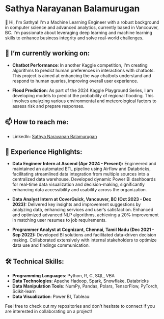 # Sathya Narayanan Balamurugan

👋 Hi, I'm Sathya! I'm a Machine Learning Engineer with a robust background in computer science and advanced analytics, currently based in Vancouver, BC. I'm passionate about leveraging deep learning and machine learning skills to enhance business integrity and solve real-world challenges.

## 🚀 I’m currently working on:

- **Chatbot Performance**: In another Kaggle competition, I'm creating algorithms to predict human preferences in interactions with chatbots. This project is aimed at enhancing the way chatbots understand and respond to human queries, improving overall user experience.

- **Flood Prediction**: As part of the 2024 Kaggle Playground Series, I am developing models to predict the probability of regional flooding. This involves analyzing various environmental and meteorological factors to assess risk and prepare responses.

## 📫 How to reach me:
- LinkedIn: [Sathya Narayanan Balamurugan](https://www.linkedin.com/in/sathya-narayanan-balamurugan/)

## 💼 Experience Highlights:

- **Data Engineer Intern at Ascend (Apr 2024 - Present):** Engineered and maintained an automated ETL pipeline using Airflow and Databricks, facilitating streamlined data integration from multiple sources into a centralized data warehouse. Developed dynamic Power BI dashboards for real-time data visualization and decision-making, significantly enhancing data accessibility and usability across the organization.
  
- **Data Analyst Intern at CoverQuick, Vancouver, BC (Oct 2023 - Dec 2023):** Delivered key insights and improvement suggestions by analyzing data, enhancing services and user’s satisfaction. Enhanced and optimized advanced NLP algorithms, achieving a 20% improvement in matching user resumes to job requirements.
  
- **Programmer Analyst at Cognizant, Chennai, Tamil Nadu (Dec 2021 - Sep 2022):** Developed BI solutions and facilitated data-driven decision making. Collaborated extensively with internal stakeholders to optimize data use and findings communication.

## 🛠️ Technical Skills:
- **Programming Languages**: Python, R, C, SQL, VBA
- **Data Technologies**: Apache Hadoop, Spark, Snowflake, Databricks
- **Data Manipulation Tools**: NumPy, Pandas, Polars, TensorFlow, PyTorch, Scikit-learn
- **Data Visualization**: Power BI, Tableau

Feel free to check out my repositories and don't hesitate to connect if you are interested in collaborating on a project!

